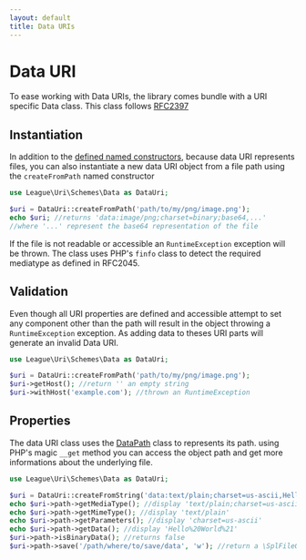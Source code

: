```yaml
---
layout: default
title: Data URIs
---
```


# Data URI

To ease working with Data URIs, the library comes bundle with a URI specific Data class. This class follows [RFC2397](http://tools.ietf.org/html/rfc2397)

## Instantiation

In addition to the [defined named constructors](/4.0/uri/instantiation/#uri-instantiation), because data URI represents files, you can also instantiate a new data URI object from a file path using the `createFromPath` named constructor

~~~php
use League\Uri\Schemes\Data as DataUri;

$uri = DataUri::createFromPath('path/to/my/png/image.png');
echo $uri; //returns 'data:image/png;charset=binary;base64,...'
//where '...' represent the base64 representation of the file
~~~

If the file is not readable or accessible an `RuntimeException` exception will be thrown. The class uses PHP's `finfo` class to detect the required mediatype as defined in RFC2045.

## Validation

Even though all URI properties are defined and accessible attempt to set any component other than the path will result in the object throwing a `RuntimeException` exception. As adding data to theses URI parts will generate an invalid Data URI.

~~~php
use League\Uri\Schemes\Data as DataUri;

$uri = DataUri::createFromPath('path/to/my/png/image.png');
$uri->getHost(); //return '' an empty string
$uri->withHost('example.com'); //thrown an RuntimeException
~~~

## Properties

The data URI class uses the [DataPath](/4.0/components/datauri-path/) class to represents its path. using PHP's magic `__get` method you can access the object path and get more informations about the underlying file.

~~~php
use League\Uri\Schemes\Data as DataUri;

$uri = DataUri::createFromString('data:text/plain;charset=us-ascii,Hello%20World%21');
echo $uri->path->getMediaType(); //display 'text/plain;charset=us-ascii'
echo $uri->path->getMimeType(); //display 'text/plain'
echo $uri->path->getParameters(); //display 'charset=us-ascii'
echo $uri->path->getData(); //display 'Hello%20World%21'
$uri->path->isBinaryData(); //returns false
$uri->path->save('/path/where/to/save/data', 'w'); //return a \SplFileObject reference
~~~